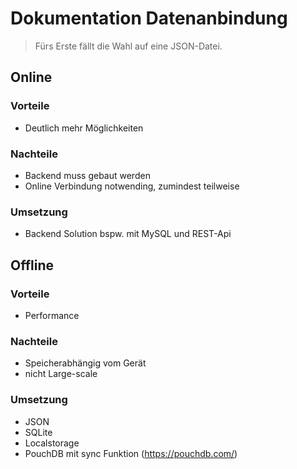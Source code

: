 # Dokumentation Datenanbindung

> Fürs Erste fällt die Wahl auf eine JSON-Datei. 

## Online
### Vorteile
* Deutlich mehr Möglichkeiten
### Nachteile
* Backend muss gebaut werden
* Online Verbindung notwending, zumindest teilweise
### Umsetzung
* Backend Solution bspw. mit MySQL und REST-Api


## Offline
### Vorteile
* Performance
### Nachteile
* Speicherabhängig vom Gerät
* nicht Large-scale
### Umsetzung
* JSON
* SQLite
* Localstorage
* PouchDB mit sync Funktion (https://pouchdb.com/)